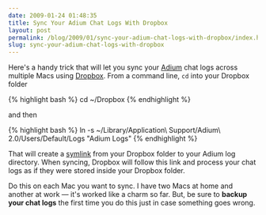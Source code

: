 ```yaml
---
date: 2009-01-24 01:48:35
title: Sync Your Adium Chat Logs With Dropbox
layout: post
permalink: /blog/2009/01/sync-your-adium-chat-logs-with-dropbox/index.html
slug: sync-your-adium-chat-logs-with-dropbox
---
```

Here's a handy trick that will let you sync your <a href="http://adiumx.com">Adium</a> chat logs across multiple Macs using <a href="https://www.getdropbox.com/">Dropbox</a>. From a command line, `cd` into your Dropbox folder

{% highlight bash %}
cd ~/Dropbox
{% endhighlight %}

and then

{% highlight bash %}
ln -s ~/Library/Application\ Support/Adium\ 2.0/Users/Default/Logs "Adium Logs"
{% endhighlight %}

That will create a <a href="http://en.wikipedia.org/wiki/Symbolic_link">symlink</a> from your Dropbox folder to your Adium log directory. When syncing, Dropbox will follow this link and process your chat logs as if they were stored inside your Dropbox folder.

Do this on each Mac you want to sync. I have two Macs at home and another at work &mdash; it's worked like a charm so far. But, be sure to **backup your chat logs** the first time you do this just in case something goes wrong.